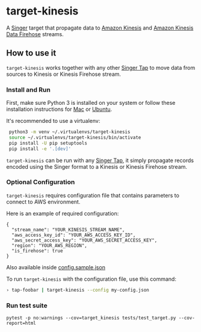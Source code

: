 # target-kinesis

A [Singer](https://singer.io) target that propagate data to [Amazon Kinesis](https://aws.amazon.com/kinesis/) and [Amazon Kinesis Data Firehose](https://aws.amazon.com/kinesis/data-firehose/) streams.

## How to use it

`target-kinesis` works together with any other [Singer Tap] to move data from sources to Kinesis or Kinesis Firehose stream.

### Install and Run

First, make sure Python 3 is installed on your system or follow these
installation instructions for [Mac] or
[Ubuntu].


It's recommended to use a virtualenv:

```bash
 python3 -m venv ~/.virtualenvs/target-kinesis
 source ~/.virtualenvs/target-kinesis/bin/activate
 pip install -U pip setuptools
 pip install -e '.[dev]'
```

`target-kinesis` can be run with any [Singer Tap], it simply propagate records encoded using the Singer format to a Kinesis or Kinesis Firehose stream.

### Optional Configuration

`target-kinesis` requires configuration file that contains parameters to connect to AWS environment.

Here is an example of required configuration:
```
{
  "stream_name": "YOUR_KINESIS_STREAM_NAME",
  "aws_access_key_id": "YOUR_AWS_ACCESS_KEY_ID",
  "aws_secret_access_key": "YOUR_AWS_SECRET_ACCESS_KEY",
  "region": "YOUR_AWS_REGION",
  "is_firehose": true
}
```

Also available inside [config.sample.json](config.sample.json)

To run `target-kinesis` with the configuration file, use this command:

```bash
› tap-foobar | target-kinesis --config my-config.json
```

[Singer Tap]: https://singer.io
[Mac]: http://docs.python-guide.org/en/latest/starting/install3/osx/
[Ubuntu]: https://www.digitalocean.com/community/tutorials/how-to-install-python-3-and-set-up-a-local-programming-environment-on-ubuntu-16-04

### Run test suite

```
pytest -p no:warnings --cov=target_kinesis tests/test_target.py --cov-report=html
```
